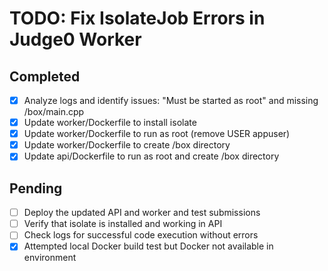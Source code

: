 # TODO: Fix IsolateJob Errors in Judge0 Worker

## Completed
- [x] Analyze logs and identify issues: "Must be started as root" and missing /box/main.cpp
- [x] Update worker/Dockerfile to install isolate
- [x] Update worker/Dockerfile to run as root (remove USER appuser)
- [x] Update worker/Dockerfile to create /box directory
- [x] Update api/Dockerfile to run as root and create /box directory

## Pending
- [ ] Deploy the updated API and worker and test submissions
- [ ] Verify that isolate is installed and working in API
- [ ] Check logs for successful code execution without errors
- [x] Attempted local Docker build test but Docker not available in environment
